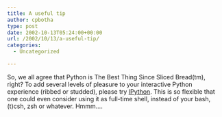 ```yaml
---
title: A useful tip
author: cpbotha
type: post
date: 2002-10-13T05:24:00+00:00
url: /2002/10/13/a-useful-tip/
categories:
  - Uncategorized

---
```

So, we all agree that Python is The Best Thing Since Sliced Bread(tm), right? To add several levels of pleasure to your interactive Python experience (ribbed or studded), please try [IPython][1]. This is so flexible that one could even consider using it as full-time shell, instead of your bash, (t)csh, zsh or whatever. Hmmm….

 [1]: http://www-hep.colorado.edu/~fperez/ipython/
